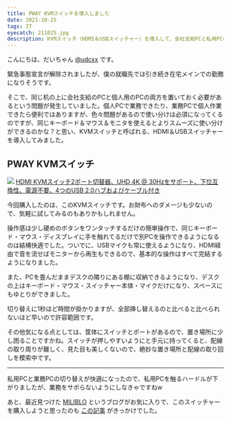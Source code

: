 ```yaml
---
title: PWAY KVMスイッチを導入しました
date: 2021-10-25
tags: IT
eyecatch: 211025.jpg
description: KVMスイッチ（HDMI＆USBスイッチャー）を導入して、会社支給PCと私用PCの切り替えをスムーズにできるようにしました。
---
```


こんにちは、だいちゃん [@udcxx](https://twitter.com/udc_xx) です。

緊急事態宣言が解除されましたが、僕の就職先では引き続き在宅メインでの勤務になりそうです。

そこで、同じ机の上に会社支給のPCと個人用のPCの両方を置いておく必要があるという問題が発生していました。個人PCで業務できたり、業務PCで個人作業できたら便利ではありますが、色々問題があるので使い分けは必須になってくるのですが、同じキーボード＆マウス＆モニタを使えるとよりスムーズに使い分けができるのかな？と思い、KVMスイッチと呼ばれる、HDMI＆USBスイッチャーを導入してみました。

## PWAY KVMスイッチ

[![](https://m.media-amazon.com/images/I/41We9FasxsL._SL200_.jpg)](https://www.amazon.co.jp/dp/B081GJP4NF/?tag=tairiku02280e-22)
[HDMI KVMスイッチ2ポート切替器、UHD 4K @ 30Hzをサポート、下位互換性、電源不要、4つのUSB 2.0ハブおよびケーブル付き](https://www.amazon.co.jp/dp/B081GJP4NF/?tag=tairiku02280e-22)

今回購入したのは、このKVMスイッチです。お財布へのダメージも少ないので、気軽に試してみるのもありかもしれません。

操作感は少し硬めのボタンをワンタッチするだけの簡単操作で、同じキーボード・マウス・ディスプレイに手を触れてるだけで別PCを操作できるようになるのは結構快適でした。ついでに、USBマイクも常に使えるようになり、HDMI経由で音を流せばモニターから再生もできるので、基本的な操作はすべて完結するようになりました。

また、PCを畳んだままデスクの隣りにある棚に収納できるようになり、デスクの上はキーボード・マウス・スイッチャー本体・マイクだけになり、スペースにもゆとりができました。

切り替えに1秒ほど時間が掛かりますが、全部挿し替えるのと比べると比べられないほど早いので許容範囲です。

その他気になる点としては、筐体にスイッチとポートがあるので、置き場所に少し困ることですかね。スイッチが押しやすいようにと手元に持ってくると、配線の取り周りが難しく、見た目も美しくないので、絶妙な置き場所と配線の取り回しを模索中です。

---

私用PCと業務PCの切り替えが快適になったので、私用PCを触るハードルが下がりましたが、業務をサボらないようにしなきゃですねw

あと、最近見つけた [MILIBLO](https://life-enrichment-go.com/) というブログがお気に入りで、このスイッチャーを購入しようと思ったのも [この記事](https://life-enrichment-go.com/my-workspace-home/#USBABLEWE_USB_30) がきっかけでした。
